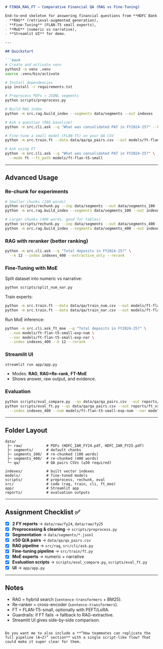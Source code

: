 ````markdown
# FINQA_RAG_FT — Comparative Financial QA (RAG vs Fine-Tuning)

End-to-end skeleton for answering financial questions from **HDFC Bank annual reports** using:
- **RAG** (retrieval-augmented generation),
- **Fine-Tuning** (FLAN-T5 small experts),
- **MoE** (numeric vs narrative),
- **Streamlit UI** for demo.

---

## Quickstart

```bash
# Create and activate venv
python3 -m venv .venv
source .venv/bin/activate

# Install dependencies
pip install -r requirements.txt

# Preprocess PDFs → JSONL segments
python scripts/preprocess.py

# Build RAG index
python -m src.rag.build_index --segments data/segments --out indexes

# Ask a question (RAG baseline)
python -m src.cli.ask --q "What was consolidated PAT in FY2024-25?" --k 8

# Fine-tune a small model (FLAN-T5) on your QA CSV
python -m src.train.ft --data data/qa/qa_pairs.csv --out models/ft-flan-t5-small

# Ask using FT
python -m src.cli.ask --q "What was consolidated PAT in FY2024-25?" \
  --mode ft --ft_path models/ft-flan-t5-small
````

---

## Advanced Usage

### Re-chunk for experiments

```bash
# Smaller chunks (100 words)
python scripts/rechunk.py --inp data/segments --out data/segments_100 --chunk_words 100 --stride_words 25
python -m src.rag.build_index --segments data/segments_100 --out indexes_100

# Larger chunks (400 words, good for tables)
python scripts/rechunk.py --inp data/segments --out data/segments_400 --chunk_words 400 --stride_words 80
python -m src.rag.build_index --segments data/segments_400 --out indexes_400
```

### RAG with reranker (better ranking)

```bash
python -m src.cli.ask --q "Total deposits in FY2024-25?" \
  --k 12 --index indexes_400 --extractive_only --rerank
```

### Fine-Tuning with MoE

Split dataset into numeric vs narrative:

```bash
python scripts/split_num_nar.py
```

Train experts:

```bash
python -m src.train.ft --data data/qa/train_num.csv --out models/ft-flan-t5-small-exp-num
python -m src.train.ft --data data/qa/train_nar.csv --out models/ft-flan-t5-small-exp-nar
```

Run MoE inference:

```bash
python -m src.cli.ask_ft_moe --q "Total deposits in FY2024-25?" \
  --num models/ft-flan-t5-small-exp-num \
  --nar models/ft-flan-t5-small-exp-nar \
  --index indexes_400 --k 12 --rerank
```

### Streamlit UI

```bash
streamlit run app/app.py
```

* Modes: **RAG**, **RAG+Re-rank**, **FT-MoE**
* Shows answer, raw output, and evidence.

### Evaluation

```bash
python scripts/eval_compare.py --qs data/qa/qa_pairs.csv --out reports/compare.csv --index indexes_400
python scripts/eval_ft.py --qs data/qa/qa_pairs.csv --out reports/ft_vs_rag.csv \
  --index indexes_400 --num models/ft-flan-t5-small-exp-num --nar models/ft-flan-t5-small-exp-nar
```

---

## Folder Layout

```
data/
 ├─ raw/           # PDFs (HDFC_IAR_FY24.pdf, HDFC_IAR_FY25.pdf)
 ├─ segments/      # default chunks
 ├─ segments_100/  # re-chunked (100 words)
 ├─ segments_400/  # re-chunked (400 words)
 └─ qa/            # QA pairs CSVs (≥50 required)

indexes/           # built vector indexes
models/            # fine-tuned models
scripts/           # preprocess, rechunk, eval
src/               # code (rag, train, cli, ft_moe)
app/               # Streamlit app
reports/           # evaluation outputs
```

---

## Assignment Checklist ✅

* [x] **2 FY reports** → `data/raw/fy24`, `data/raw/fy25`
* [x] **Preprocessing & cleaning** → `scripts/preprocess.py`
* [x] **Segmentation** → `data/segments/*.jsonl`
* [x] **≥50 Q/A pairs** → `data/qa/qa_pairs.csv`
* [x] **RAG pipeline** → `src/rag`, `src/cli/ask.py`
* [x] **Fine-tuning pipeline** → `src/train/ft.py`
* [x] **MoE experts** → numeric + narrative
* [x] **Evaluation scripts** → `scripts/eval_compare.py`, `scripts/eval_ft.py`
* [x] **UI** → `app/app.py`

---

## Notes

* RAG = hybrid search (`sentence-transformers` + BM25).
* Re-ranker = cross-encoder (`sentence-transformers`).
* FT = FLAN-T5-small, optionally with PEFT/LoRA.
* Guardrails: if FT fails → fallback to RAG-extractive.
* Streamlit UI gives side-by-side comparison.

```

Do you want me to also include a **“How teammates can replicate the full pipeline (A→Z)” section** with a single script-like flow? That could make it super clear for them.
```
